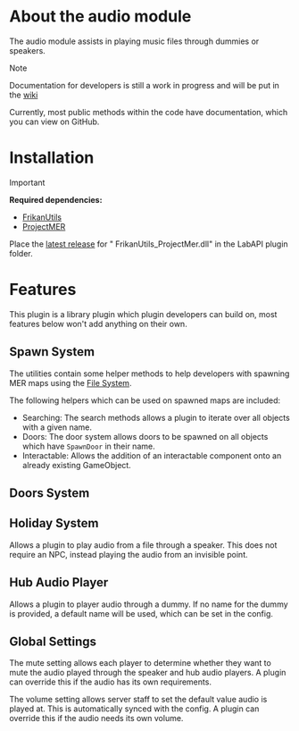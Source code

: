 ﻿# About the audio module

The audio module assists in playing music files through dummies or speakers.

> [!NOTE]
> Documentation for developers is still a work in progress and will be put in
> the [wiki](https://github.com/FrikandelbroodjeCommunity/FrikanUtils/wiki)
>
> Currently, most public methods within the code have documentation, which you can view on GitHub.

# Installation

> [!IMPORTANT]
> **Required dependencies:**
>  - [FrikanUtils](../FrikanUtils/README.md)
>  - [ProjectMER](https://github.com/Michal78900/ProjectMER/releases/latest)

Place the [latest release](https://github.com/FrikandelbroodjeCommunity/FrikanUtils/releases/latest) for "
FrikanUtils_ProjectMer.dll" in the LabAPI plugin folder.

# Features

This plugin is a library plugin which plugin developers can build on, most features below won't add anything on their
own.

## Spawn System

The utilities contain some helper methods to help developers with spawning MER maps using the [File System](../FrikanUtils/README.md#file-system).

The following helpers which can be used on spawned maps are included:
 - Searching: The search methods allows a plugin to iterate over all objects with a given name.
 - Doors: The door system allows doors to be spawned on all objects which have `SpawnDoor` in their name.
 - Interactable: Allows the addition of an interactable component onto an already existing GameObject.

## Doors System

## Holiday System

Allows a plugin to play audio from a file through a speaker. This does not require an NPC, instead playing the audio
from an invisible point.

## Hub Audio Player

Allows a plugin to player audio through a dummy. If no name for the dummy is provided, a default name will be used,
which can be set in the config.

## Global Settings

The mute setting allows each player to determine whether they want to mute the audio played through the speaker and hub
audio players. A plugin can override this if the audio has its own requirements.

The volume setting allows server staff to set the default value audio is played at. This is automatically synced with
the config. A plugin can override this if the audio needs its own volume.

